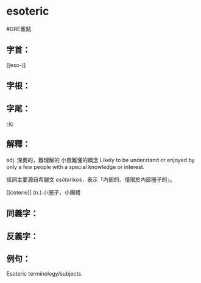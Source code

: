 # esoteric

#GRE重點 
## 字首：
[[eso-]]

## 字根：

## 字尾：
[-ic](/Root%20Prefix%20and%20Suffix/I/-ic.md)


## 解釋：
adj.
深奧的，難理解的
小眾難懂的概念
Likely to be understand or enjoyed by only a few people with a special knowledge or interest.


該詞主要源自希臘文 _esōterikos_，表示「內部的、僅限於內部圈子的」。

[[coterie]]
(n.)
小圈子，小團體
## 同義字：

## 反義字：

## 例句：
Esoteric terminology/subjects.


